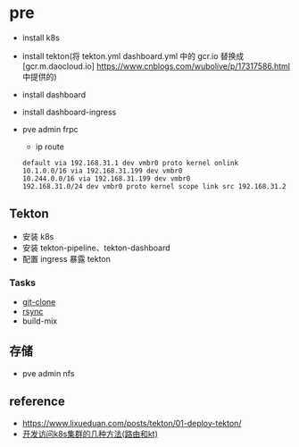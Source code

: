 # pre

- install k8s
- install tekton(将 tekton.yml dashboard.yml 中的 gcr.io 替换成 [gcr.m.daocloud.io] https://www.cnblogs.com/wubolive/p/17317586.html 中提供的)
- install dashboard
- install dashboard-ingress
- pve admin frpc
  - ip route

  ```shell
  default via 192.168.31.1 dev vmbr0 proto kernel onlink
  10.1.0.0/16 via 192.168.31.199 dev vmbr0
  10.244.0.0/16 via 192.168.31.199 dev vmbr0
  192.168.31.0/24 dev vmbr0 proto kernel scope link src 192.168.31.2
  ```

## Tekton

- 安装 k8s
- 安装 tekton-pipeline、tekton-dashboard
- 配置 ingress 暴露 tekton

### Tasks

- [git-clone](https://hub.tekton.dev/tekton/task/rsync)
- [rsync](https://hub.tekton.dev/tekton/task/rsync)
- build-mix

## 存储

- pve admin nfs
 
## reference

- https://www.lixueduan.com/posts/tekton/01-deploy-tekton/
- [开发访问k8s集群的几种方法(路由和kt) ](https://www.cnblogs.com/skgoo/p/16896441.html)